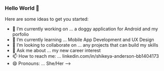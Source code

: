 ### Hello World 👋



Here are some ideas to get you started:

- 🔭 I’m currently working on ... a doggy application for Android and my porfolio
- 🌱 I’m currently learning ... Mobile App Development and UX Design
- 👯 I’m looking to collaborate on ... any projects that can build my skills
- 💬 Ask me about ... my new career interest
- 📫 How to reach me: ... linkedin.com/in/shikeya-anderson-bb1404173
- 😄 Pronouns: ... She/Her
-->

